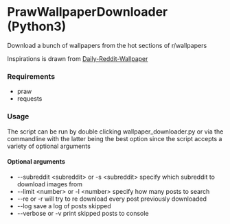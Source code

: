 # PrawWallpaperDownloader (Python3)

Download a bunch of wallpapers from the hot sections of r/wallpapers

Inspirations is drawn from [Daily-Reddit-Wallpaper](https://github.com/ssimunic/Daily-Reddit-Wallpaper)

### Requirements
* praw
* requests

### Usage
The script can be run by double clicking wallpaper_downloader.py or via the commandline with the latter being the best option since the script accepts a variety of optional arguments

#### Optional arguments
* --subreddit \<subreddit> or -s \<subreddit> specify which subreddit to download images from
* --limit \<number> or -l \<number> specify how many posts to search
* --re or -r will try to re download every post previously downloaded
* --log save a log of posts skipped
* --verbose or -v print skipped posts to console
